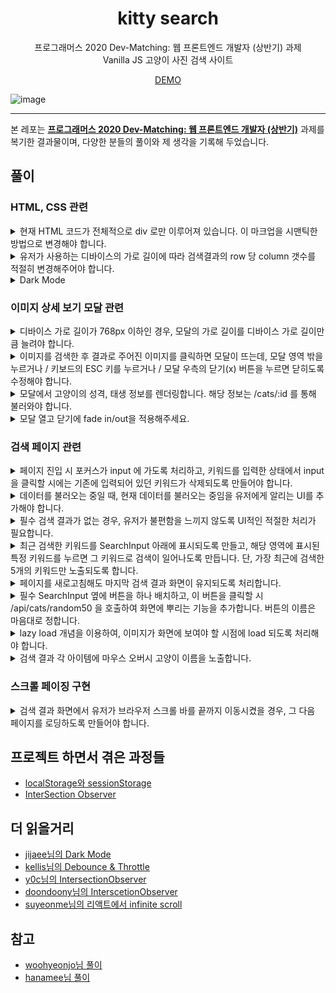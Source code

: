 <h1 align="center">kitty search</h1>
<p align="center">프로그래머스 2020 Dev-Matching: 웹 프론트엔드 개발자 (상반기) 과제<br/> Vanilla JS 고양이 사진 검색 사이트</p>
<p align="center"><a href="https://eager-villani-f9611a.netlify.app/">DEMO</a></p>

![image](https://user-images.githubusercontent.com/63354527/155165866-755d2179-9d03-4e82-b5a7-0f581f9856c0.png)

<hr>

본 레포는 **[프로그래머스 2020 Dev-Matching: 웹 프론트엔드 개발자 (상반기)](https://programmers.co.kr/competitions/131/2020-web-fe-first)** 과제를 복기한 결과물이며, 다양한 분들의 풀이와 제 생각을 기록해 두었습니다.

## 풀이

### HTML, CSS 관련

<details>
<summary>현재 HTML 코드가 전체적으로 div 로만 이루어져 있습니다. 이 마크업을 시맨틱한 방법으로 변경해야 합니다.</summary>
section, article 등 semantic 요소로 바꿔주었습니다.
</details>
<details>
<summary>유저가 사용하는 디바이스의 가로 길이에 따라 검색결과의 row 당 column 갯수를 적절히 변경해주어야 합니다.
</summary>
css media query를 사용했습니다.
<pre>
@media only screen and (max-width: 768px) {
  .SearchResult {
    grid-template-columns: repeat(2, 1fr);
  }
  .ImageInfo .content-wrapper {
    width: 100%;
  }
}
</pre>
</details>
<details>
<summary>
Dark Mode
</summary>
<pre>
- prefer-color-scheme (CSS를 사용해 사용자 OS 테마감지)
- Attribute 추가 (dom 의 document.documentElement 에 color-theme 추가)
- localStorage에 유저 선호 테마 저장
</pre>
</details>

### 이미지 상세 보기 모달 관련

<details>
<summary>디바이스 가로 길이가 768px 이하인 경우, 모달의 가로 길이를 디바이스 가로 길이만큼 늘려야 합니다.</summary>
css media query를 사용했습니다.
</details>
<details>
<summary>
이미지를 검색한 후 결과로 주어진 이미지를 클릭하면 모달이 뜨는데, 모달 영역 밖을 누르거나 / 키보드의 ESC 키를 누르거나 / 모달 우측의 닫기(x) 버튼을 누르면 닫히도록 수정해야 합니다.
</summary>
돔을 선택하고 이벤트를 추가하는 방법을 사용했습니다. (CSS 토글)
</details>
<details>
<summary>
모달에서 고양이의 성격, 태생 정보를 렌더링합니다. 해당 정보는 /cats/:id 를 통해 불러와야 합니다.
</summary>
<pre>
//api.js
fetchCatDetails: async (id) => {
    return request(`${API_ENDPOINT}/api/cats/${id}`);
}
</pre>
</details>
<details>
<summary>
모달 열고 닫기에 fade in/out을 적용해주세요.
</summary>
css opacity 속성을 사용했습니다.
<pre>
@keyframes fadein {
  from {
    opacity: 0;
  }
  to {
    opacity: 1;
  }
}
</pre>
</details>

### 검색 페이지 관련

<details>
<summary>페이지 진입 시 포커스가 input 에 가도록 처리하고, 키워드를 입력한 상태에서 input 을 클릭할 시에는 기존에 입력되어 있던 키워드가 삭제되도록 만들어야 합니다.</summary>
<pre>
this.$searchInput.focus();
// dom을 선택하고 focus()함수 호출
</pre>
키워드가 있던 상태에서 다시 인풋을 클릭할 때 기존에 입력되었던 키워드를 삭제하려면?
<pre>
// SearchInput.js
this.$searchInput.addEventListener("focus", (e) => {
      e.target.value = "";
});
</pre>
추가로 input에 outline none 속성을 줘서 파란색 테두리를 제거합니다.
</details>
<details>
<summary>데이터를 불러오는 중일 때, 현재 데이터를 불러오는 중임을 유저에게 알리는 UI를 추가해야 합니다.</summary>
로딩 컴포넌트를 만들어서 해결합니다.
</details>
<details>
<summary>필수 검색 결과가 없는 경우, 유저가 불편함을 느끼지 않도록 UI적인 적절한 처리가 필요합니다.</summary>
error 페이지를 만들었습니다. 에러데이터에 따라서 status code 와 에러 메시지를 보여주고, 사용자가 뒤로가기를 누른다면 page를 새로고침하도록 location.reload() 함수를 사용했습니다.

![스크린샷 2022-02-22 오후 10 14 22](https://user-images.githubusercontent.com/63354527/155139936-e73bbece-189e-46c1-bb84-299ce763b95b.png)

</details>
<details>
<summary>최근 검색한 키워드를 SearchInput 아래에 표시되도록 만들고, 해당 영역에 표시된 특정 키워드를 누르면 그 키워드로 검색이 일어나도록 만듭니다. 단, 가장 최근에 검색한 5개의 키워드만 노출되도록 합니다.</summary>
우선 Recent라는 컴포넌트를 만들었습니다. 거기에 App에서 관리하는 컴포넌트의 상태를 주입해서 사용했습니다. recent목록을 클릭하면 search 가 되도록 함수도 전달합니다. recent 처리는 shift, includes 함수를 이용하여 처리했습니다.
<pre>
if (this.recent.includes(keyword)) return;
if (this.recent.length == 5) this.recent.shift();
this.recent.push(keyword);
setItem("keywords", this.recent);
this.render()
</pre>
</details>
<details>
<summary>
페이지를 새로고침해도 마지막 검색 결과 화면이 유지되도록 처리합니다.
</summary>
sessionStorage를 이용해 해결 했습니다.
sessionStorage와 localStorage에 대한 내용은 아래 링크를 참고하세요.
</details>
<details>
<summary>필수 SearchInput 옆에 버튼을 하나 배치하고, 이 버튼을 클릭할 시 /api/cats/random50 을 호출하여 화면에 뿌리는 기능을 추가합니다. 버튼의 이름은 마음대로 정합니다.</summary>
SearchInput 컴포넌트에 버튼을 하나 만들어서 해결했습니다.
</details>
<details>
<summary>
lazy load 개념을 이용하여, 이미지가 화면에 보여야 할 시점에 load 되도록 처리해야 합니다.
</summary>
lazy load를 다양한 방법으로 구현할 수 있습니다. 여기서는IntersectionObserver API를 이용하여 구현하였습니다. IntersectionObserver는 이미지가 화면에 보여지는 시점에 이미지를 로드하는 기능을 제공합니다. 
자세한 내용은 아래에서 다루겠습니다.
</details>
<details>
<summary>
검색 결과 각 아이템에 마우스 오버시 고양이 이름을 노출합니다.
</summary>
position absolute를 통해 글자가 가운데 오도록 했고, 이벤트를 적용해서 글자를 노출하도록 하였습니다.
<pre>
this.$searchResult.querySelectorAll(".item").forEach(($item, index) => {
$item.addEventListener("click", () => {
      this.onClick(this.data[index]);
});
$item.addEventListener("mouseover", () => {
      const $catName = $item.querySelector(".cat-name");
      $catName.style.visibility = "visible";
});
$item.addEventListener("mouseleave", () => {
      const $catName = $item.querySelector(".cat-name");
      $catName.style.visibility = "hidden";
});
});
</pre>
</details>

### 스크롤 페이징 구현

<details>
<summary>
검색 결과 화면에서 유저가 브라우저 스크롤 바를 끝까지 이동시켰을 경우, 그 다음 페이지를 로딩하도록 만들어야 합니다.
</summary>
lazy loading을 활용해서 유저의 스크롤바가 아래에 닿으면 다음 이미지를 로딩하도록 했습니다.
</details>

## 프로젝트 하면서 겪은 과정들

- [localStorage와 sessionStorage](https://hyunjinee.tistory.com/12)
- [InterSection Observer](https://hyunjinee.tistory.com/15)

## 더 읽을거리

- [jijaee님의 Dark Mode](https://velog.io/@yijaee/%EB%8B%A4%ED%81%AC%EB%AA%A8%EB%93%9C-%EA%B5%AC%ED%98%84%ED%95%98%EA%B8%B0)
- [kellis님의 Debounce & Throttle](https://kellis.tistory.com/142)
- [y0c님의 IntersectionObserver](https://y0c.github.io/2019/06/30/react-infinite-scroll/)
- [doondoony님의 InterscetionObserver](https://velog.io/@doondoony/IntersectionObserver)
- [suyeonme님의 리액트에서 infinite scroll](https://velog.io/@suyeonme/react-Infinite-Scroll-%EA%B5%AC%ED%98%84%ED%95%98%EA%B8%B0)

## 참고

- [woohyeonjo님 풀이](https://github.com/woohyeonjo/ilovecat-javascript)
- [hanamee님 풀이](https://github.com/hanameee/vanillaJSKitty)

